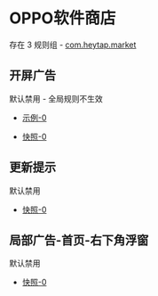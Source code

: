 # OPPO软件商店

存在 3 规则组 - [com.heytap.market](/src/apps/com.heytap.market.ts)

## 开屏广告

默认禁用 - 全局规则不生效

- [示例-0](https://m.gkd.li/101449500/4c1e3df4-e0e8-49ec-a260-ed406b46168e)

- [快照-0](https://i.gkd.li/i/14120100)

## 更新提示

默认禁用

- [快照-0](https://i.gkd.li/i/13455965)

## 局部广告-首页-右下角浮窗

默认禁用

- [快照-0](https://i.gkd.li/i/14469932)
